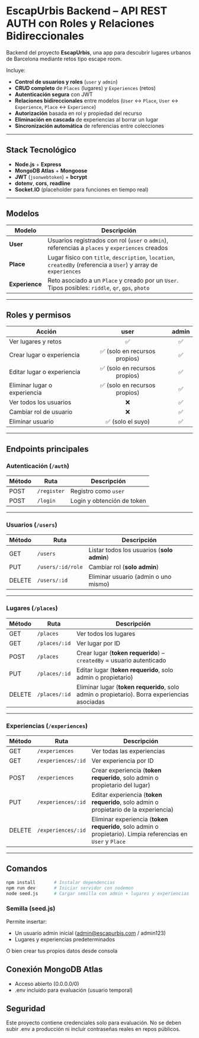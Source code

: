 # EscapUrbis Backend – API REST AUTH con Roles y Relaciones Bidireccionales

Backend del proyecto **EscapUrbis**, una app para descubrir lugares urbanos de Barcelona mediante retos tipo escape room.

Incluye:

- **Control de usuarios y roles** (`user` y `admin`)
- **CRUD completo** de `Places` (lugares) y `Experiences` (retos)
- **Autenticación segura** con JWT
- **Relaciones bidireccionales** entre modelos (`User` ↔ `Place`, `User` ↔ `Experience`, `Place` ↔ `Experience`)
- **Autorización** basada en rol y propiedad del recurso
- **Eliminación en cascada** de experiencias al borrar un lugar
- **Sincronización automática** de referencias entre colecciones

---
## Stack Tecnológico
- **Node.js** + **Express**
- **MongoDB Atlas** + **Mongoose**
- **JWT** (`jsonwebtoken`) + **bcrypt**
- **dotenv**, **cors**, **readline**
- **Socket.IO** (placeholder para funciones en tiempo real)

---
## Modelos

| Modelo     | Descripción |
|------------|-------------|
| **User**   | Usuarios registrados con rol (`user` o `admin`), referencias a `places` y `experiences` creados |
| **Place**  | Lugar físico con `title`, `description`, `location`, `createdBy` (referencia a `User`) y array de `experiences` |
| **Experience** | Reto asociado a un `Place` y creado por un `User`. Tipos posibles: `riddle`, `qr`, `gps`, `photo` |

---
## Roles y permisos

| Acción                               | user | admin |
|--------------------------------------|:----:|:-----:|
| Ver lugares y retos                  | ✅  | ✅    |
| Crear lugar o experiencia            | ✅ (solo en recursos propios) | ✅ |
| Editar lugar o experiencia           | ✅ (solo en recursos propios) | ✅ |
| Eliminar lugar o experiencia         | ✅ (solo en recursos propios) | ✅ |
| Ver todos los usuarios               | ❌  | ✅    |
| Cambiar rol de usuario               | ❌  | ✅    |
| Eliminar usuario                     | ✅ (solo el suyo) | ✅ |

---
## Endpoints principales

### Autenticación (`/auth`)
| Método | Ruta       | Descripción                  |
|--------|-----------|------------------------------|
| POST   | `/register` | Registro como `user`        |
| POST   | `/login`    | Login y obtención de token  |

---
### Usuarios (`/users`)
| Método | Ruta             | Descripción                                   |
|--------|-----------------|-----------------------------------------------|
| GET    | `/users`        | Listar todos los usuarios (**solo admin**)    |
| PUT    | `/users/:id/role` | Cambiar rol (**solo admin**)                  |
| DELETE | `/users/:id`    | Eliminar usuario (admin o uno mismo)          |

---
### Lugares (`/places`)
| Método | Ruta            | Descripción                                                            |
|--------|----------------|------------------------------------------------------------------------|
| GET    | `/places`      | Ver todos los lugares                                                  |
| GET    | `/places/:id`  | Ver lugar por ID                                                        |
| POST   | `/places`      | Crear lugar (**token requerido**) – `createdBy` = usuario autenticado   |
| PUT    | `/places/:id`  | Editar lugar (**token requerido**, solo admin o propietario)                                 |
| DELETE | `/places/:id`  | Eliminar lugar (**token requerido**, solo admin o propietario). Borra experiencias asociadas |

---

### Experiencias (`/experiences`)
| Método | Ruta                   | Descripción                                                                 |
|--------|-----------------------|-----------------------------------------------------------------------------|
| GET    | `/experiences`        | Ver todas las experiencias                                                  |
| GET    | `/experiences/:id`    | Ver experiencia por ID                                                       |
| POST   | `/experiences`        | Crear experiencia (**token requerido**, solo admin o propietario del lugar)                      |
| PUT    | `/experiences/:id`    | Editar experiencia (**token requerido**, solo admin o propietario de la experiencia)              |
| DELETE | `/experiences/:id`    | Eliminar experiencia (**token requerido**, solo admin o propietario). Limpia referencias en `User` y `Place` |

---
## Comandos

```bash
npm install       # Instalar dependencias
npm run dev       # Iniciar servidor con nodemon
node seed.js      # Cargar semilla con admin + lugares y experiencias
```

### Semilla (seed.js)
Permite insertar:
* Un usuario admin inicial (admin@escapurbis.com / admin123)
* Lugares y experiencias predeterminados

O bien crear tus propios datos desde consola

## Conexión MongoDB Atlas
* Acceso abierto (0.0.0.0/0)
* .env incluido para evaluación (usuario temporal)

## Seguridad
Este proyecto contiene credenciales solo para evaluación.
No se deben subir .env a producción ni incluir contraseñas reales en repos públicos.
